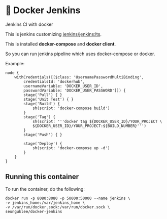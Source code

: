 # :whale: Docker Jenkins
 
Jenkins CI with docker 

This is jenkins customizing [jenkins/jenkins:lts](https://hub.docker.com/r/jenkins/jenkins/).

This is installed **docker-compose** and **docker client**. 

So you can run jenkins pipeline which uses docker-compose or docker. 

Example:
```
node {
    withCredentials([[$class: 'UsernamePasswordMultiBinding',
        credentialsId: 'dockerhub',
        usernameVariable: 'DOCKER_USER_ID',
        passwordVariable: 'DOCKER_USER_PASSWORD']]) {
        stage('Pull') { }
        stage('Unit Test') { }
        stage('Build') {
            sh(script: 'docker-compose build')
        }
        stage('Tag') {
            sh(script: '''docker tag ${DOCKER_USER_ID}/YOUR_PROJECT \
            ${DOCKER_USER_ID}/YOUR_PROJECT:${BUILD_NUMBER}''')
        }
        stage('Push') { }

        stage('Deploy') {
            sh(script: 'docker-compose up -d')
        }
    }
}
```

## Running this container

To run the container, do the following:

```
docker run -p 8080:8080 -p 50000:50000 --name jenkins \
-v jenkins_home:/var/jenkins_home \
-v /var/run/docker.sock:/var/run/docker.sock \
seunguklee/docker-jenkins
```
